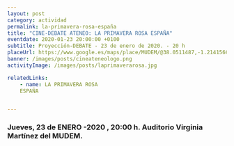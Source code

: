 ```yaml
---
layout: post
category: actividad
permalink: la-primavera-rosa-españa
title: "CINE-DEBATE ATENEO: LA PRIMAVERA ROSA ESPAÑA"
eventdate: 2020-01-23 20:00:00 +0100
subtitle: Proyección-DEBATE - 23 de enero de 2020. - 20 h
placeUrl: https://www.google.es/maps/place/MUDEM/@38.0511487,-1.2141566,15z/data=!4m5!3m4!1s0x0:0xde6031502e1b4fbc!8m2!3d38.0511487!4d-1.2141566
banner: /images/posts/cineateneologo.png
activityImage: /images/posts/laprimaverarosa.jpg

relatedLinks:
    - name: LA PRIMAVERA ROSA  
    ESPAÑA


---
```


### Jueves, 23 de ENERO -2020 , 20:00 h. Auditorio Virginia Martínez del MUDEM.



